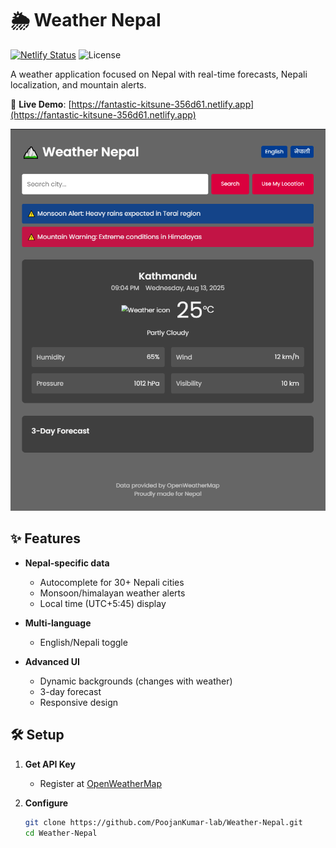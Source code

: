 # 🌦️ Weather Nepal 

[![Netlify Status](https://api.netlify.com/api/v1/badges/YOUR-DEPLOY-ID/deploy-status)](https://fantastic-kitsune-356d61.netlify.app)
![License](https://img.shields.io/badge/license-MIT-blue)

A weather application focused on Nepal with real-time forecasts, Nepali localization, and mountain alerts.

🔗 **Live Demo**: [https://fantastic-kitsune-356d61.netlify.app](https://fantastic-kitsune-356d61.netlify.app)

![Weather Nepal Screenshot](./assets/screenshot.png)

## ✨ Features

- **Nepal-specific data**  
  - Autocomplete for 30+ Nepali cities  
  - Monsoon/himalayan weather alerts  
  - Local time (UTC+5:45) display  

- **Multi-language**  
  - English/Nepali toggle  

- **Advanced UI**  
  - Dynamic backgrounds (changes with weather)  
  - 3-day forecast  
  - Responsive design  

## 🛠️ Setup

1. **Get API Key**  
   - Register at [OpenWeatherMap](https://openweathermap.org/api)  

2. **Configure**  
   ```bash
   git clone https://github.com/PoojanKumar-lab/Weather-Nepal.git
   cd Weather-Nepal

